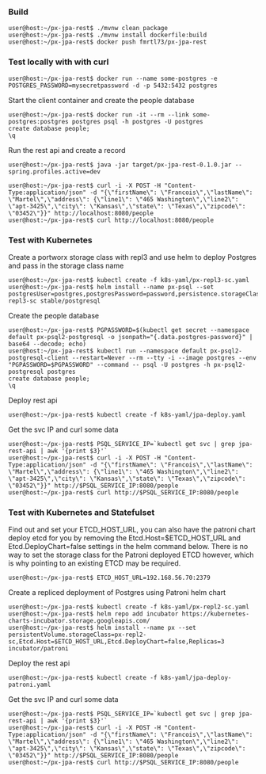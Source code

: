 ### Build
```console
user@host:~/px-jpa-rest$ ./mvnw clean package
user@host:~/px-jpa-rest$ ./mvnw install dockerfile:build
user@host:~/px-jpa-rest$ docker push fmrtl73/px-jpa-rest
```

### Test locally with with curl

```console
user@host:~/px-jpa-rest$ docker run --name some-postgres -e POSTGRES_PASSWORD=mysecretpassword -d -p 5432:5432 postgres
```

Start the client container and create the people database
```console
user@host:~/px-jpa-rest$ docker run -it --rm --link some-postgres:postgres postgres psql -h postgres -U postgres
create database people;
\q
```

Run the rest api and create a record

```console
user@host:~/px-jpa-rest$ java -jar target/px-jpa-rest-0.1.0.jar --spring.profiles.active=dev
```

```console
user@host:~/px-jpa-rest$ curl -i -X POST -H "Content-Type:application/json" -d "{\"firstName\": \"Francois\",\"lastName\": \"Martel\",\"address\": {\"line1\": \"465 Washington\",\"line2\": \"apt-3425\",\"city\": \"Kansas\",\"state\": \"Texas\",\"zipcode\": \"03452\"}}" http://localhost:8080/people
user@host:~/px-jpa-rest$ curl http://localhost:8080/people
```

### Test with Kubernetes

Create a portworx storage class with repl3 and use helm to deploy Postgres and pass in the storage class name

```console
user@host:~/px-jpa-rest$ kubectl create -f k8s-yaml/px-repl3-sc.yaml
user@host:~/px-jpa-rest$ helm install --name px-psql --set postgresUser=postgres,postgresPassword=password,persistence.storageClass=px-repl3-sc stable/postgresql
```

Create the people database
```console
user@host:~/px-jpa-rest$ PGPASSWORD=$(kubectl get secret --namespace default px-psql2-postgresql -o jsonpath="{.data.postgres-password}" | base64 --decode; echo)
user@host:~/px-jpa-rest$ kubectl run --namespace default px-psql2-postgresql-client --restart=Never --rm --tty -i --image postgres --env "PGPASSWORD=$PGPASSWORD" --command -- psql -U postgres -h px-psql2-postgresql postgres
create database people;
\q
```
Deploy rest api

```console
user@host:~/px-jpa-rest$ kubectl create -f k8s-yaml/jpa-deploy.yaml
```

Get the svc IP and curl some data

```console
user@host:~/px-jpa-rest$ PSQL_SERVICE_IP=`kubectl get svc | grep jpa-rest-api | awk '{print $3}'`
user@host:~/px-jpa-rest$ curl -i -X POST -H "Content-Type:application/json" -d "{\"firstName\": \"Francois\",\"lastName\": \"Martel\",\"address\": {\"line1\": \"465 Washington\",\"line2\": \"apt-3425\",\"city\": \"Kansas\",\"state\": \"Texas\",\"zipcode\": \"03452\"}}" http://$PSQL_SERVICE_IP:8080/people
user@host:~/px-jpa-rest$ curl http://$PSQL_SERVICE_IP:8080/people
```

### Test with Kubernetes and Statefulset

Find out and set your ETCD_HOST_URL, you can also have the patroni chart deploy etcd for you by removing the Etcd.Host=$ETCD_HOST_URL and Etcd.DeployChart=false settings in the helm command below. There is no way to set the storage class for the Patroni deployed ETCD however, which is why pointing to an existing ETCD may be required.

```console
user@host:~/px-jpa-rest$ ETCD_HOST_URL=192.168.56.70:2379
```
Create a repliced deployment of Postgres using Patroni helm chart
```console
user@host:~/px-jpa-rest$ kubectl create -f k8s-yaml/px-repl2-sc.yaml
user@host:~/px-jpa-rest$ helm repo add incubator https://kubernetes-charts-incubator.storage.googleapis.com/
user@host:~/px-jpa-rest$ helm install --name px --set persistentVolume.storageClass=px-repl2-sc,Etcd.Host=$ETCD_HOST_URL,Etcd.DeployChart=false,Replicas=3 incubator/patroni
```
Deploy the rest api
```console
user@host:~/px-jpa-rest$ kubectl create -f k8s-yaml/jpa-deploy-patroni.yaml
```

Get the svc IP and curl some data

```console
user@host:~/px-jpa-rest$ PSQL_SERVICE_IP=`kubectl get svc | grep jpa-rest-api | awk '{print $3}'`
user@host:~/px-jpa-rest$ curl -i -X POST -H "Content-Type:application/json" -d "{\"firstName\": \"Francois\",\"lastName\": \"Martel\",\"address\": {\"line1\": \"465 Washington\",\"line2\": \"apt-3425\",\"city\": \"Kansas\",\"state\": \"Texas\",\"zipcode\": \"03452\"}}" http://$PSQL_SERVICE_IP:8080/people
user@host:~/px-jpa-rest$ curl http://$PSQL_SERVICE_IP:8080/people
```
